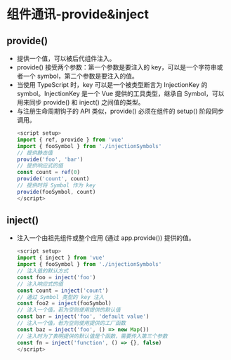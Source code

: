 # 组件通讯-provide&inject

## provide()
+ 提供一个值，可以被后代组件注入。
+ provide() 接受两个参数：第一个参数是要注入的 key，可以是一个字符串或者一个 symbol，第二个参数是要注入的值。
+ 当使用 TypeScript 时，key 可以是一个被类型断言为 InjectionKey 的 symbol。InjectionKey 是一个 Vue 提供的工具类型，继承自 Symbol，可以用来同步 provide() 和 inject() 之间值的类型。
+ 与注册生命周期钩子的 API 类似，provide() 必须在组件的 setup() 阶段同步调用。
    ```ts
    <script setup>
    import { ref, provide } from 'vue'
    import { fooSymbol } from './injectionSymbols'
    // 提供静态值
    provide('foo', 'bar')
    // 提供响应式的值
    const count = ref(0)
    provide('count', count)
    // 提供时将 Symbol 作为 key
    provide(fooSymbol, count)
    </script>
    ```

## inject()
+ 注入一个由祖先组件或整个应用 (通过 app.provide()) 提供的值。
    ```ts
    <script setup>
    import { inject } from 'vue'
    import { fooSymbol } from './injectionSymbols'
    // 注入值的默认方式
    const foo = inject('foo')
    // 注入响应式的值
    const count = inject('count')
    // 通过 Symbol 类型的 key 注入
    const foo2 = inject(fooSymbol)
    // 注入一个值，若为空则使用提供的默认值
    const bar = inject('foo', 'default value')
    // 注入一个值，若为空则使用提供的工厂函数
    const baz = inject('foo', () => new Map())
    // 注入时为了表明提供的默认值是个函数，需要传入第三个参数
    const fn = inject('function', () => {}, false)
    </script>
    ```